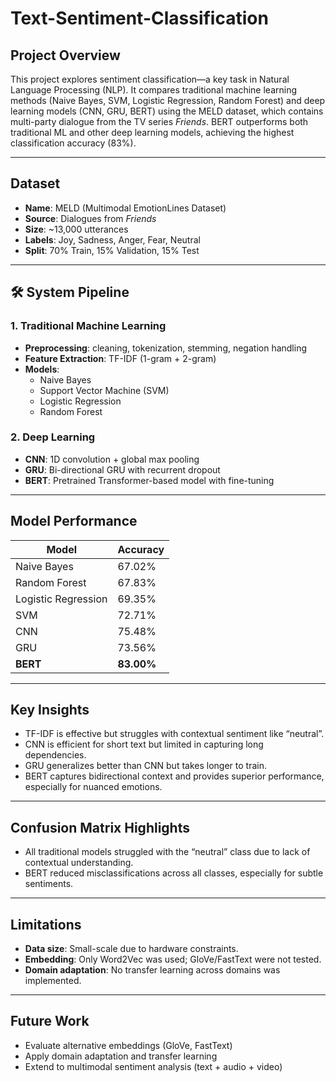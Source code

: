 # Text-Sentiment-Classification

## Project Overview

This project explores sentiment classification—a key task in Natural Language Processing (NLP). It compares traditional machine learning methods (Naive Bayes, SVM, Logistic Regression, Random Forest) and deep learning models (CNN, GRU, BERT) using the MELD dataset, which contains multi-party dialogue from the TV series *Friends*.
BERT outperforms both traditional ML and other deep learning models, achieving the highest classification accuracy (83%).

---

## Dataset

- **Name**: MELD (Multimodal EmotionLines Dataset)
- **Source**: Dialogues from *Friends*
- **Size**: ~13,000 utterances
- **Labels**: Joy, Sadness, Anger, Fear, Neutral
- **Split**: 70% Train, 15% Validation, 15% Test

---

## 🛠️ System Pipeline

### 1. Traditional Machine Learning
- **Preprocessing**: cleaning, tokenization, stemming, negation handling
- **Feature Extraction**: TF-IDF (1-gram + 2-gram)
- **Models**:
  - Naive Bayes
  - Support Vector Machine (SVM)
  - Logistic Regression
  - Random Forest

### 2. Deep Learning
- **CNN**: 1D convolution + global max pooling
- **GRU**: Bi-directional GRU with recurrent dropout
- **BERT**: Pretrained Transformer-based model with fine-tuning

---

## Model Performance

| Model              | Accuracy  |
|--------------------|-----------|
| Naive Bayes        | 67.02%    |
| Random Forest      | 67.83%    |
| Logistic Regression| 69.35%    |
| SVM                | 72.71%    |
| CNN                | 75.48%    |
| GRU                | 73.56%    |
| **BERT**           | **83.00%**|

---

## Key Insights

- TF-IDF is effective but struggles with contextual sentiment like “neutral”.
- CNN is efficient for short text but limited in capturing long dependencies.
- GRU generalizes better than CNN but takes longer to train.
- BERT captures bidirectional context and provides superior performance, especially for nuanced emotions.

---

## Confusion Matrix Highlights

- All traditional models struggled with the “neutral” class due to lack of contextual understanding.
- BERT reduced misclassifications across all classes, especially for subtle sentiments.

---

## Limitations

- **Data size**: Small-scale due to hardware constraints.
- **Embedding**: Only Word2Vec was used; GloVe/FastText were not tested.
- **Domain adaptation**: No transfer learning across domains was implemented.

---


## Future Work

- Evaluate alternative embeddings (GloVe, FastText)
- Apply domain adaptation and transfer learning
- Extend to multimodal sentiment analysis (text + audio + video)

